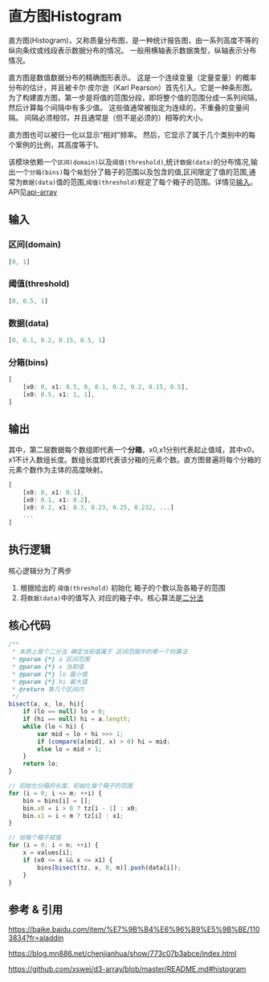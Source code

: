 
# 直方图Histogram

<RecoDemo>
  <Demo-Histogram slot="demo" />
  <template slot="code-template">
    <<< @/docs/.vuepress/components/Demo/Histogram.vue?template
  </template>
  <template slot="code-script">
    <<< @/docs/.vuepress/components/Demo/Histogram.vue?script
  </template>
  <template slot="code-style">
    <<< @/docs/.vuepress/components/Demo/Histogram.vue?style
  </template>
</RecoDemo>

直方图(Histogram)，又称质量分布图，是一种统计报告图，由一系列高度不等的纵向条纹或线段表示数据分布的情况。 一般用横轴表示数据类型，纵轴表示分布情况。

直方图是数值数据分布的精确图形表示。 这是一个连续变量（定量变量）的概率分布的估计，并且被卡尔·皮尔逊（Karl Pearson）首先引入。它是一种条形图。 为了构建直方图，第一步是将值的范围分段，即将整个值的范围分成一系列间隔，然后计算每个间隔中有多少值。 这些值通常被指定为连续的，不重叠的变量间隔。 间隔必须相邻，并且通常是（但不是必须的）相等的大小。

直方图也可以被归一化以显示“相对”频率。 然后，它显示了属于几个类别中的每个案例的比例，其高度等于1。

该模块依赖一个`区间(domain)`以及`阈值(threshold)`,统计`数据(data)`的分布情况,输出一个`分箱(bins)`每个`箱`划分了箱子的范围以及包含的值,区间限定了值的范围,通常为`数据(data)`值的范围,`阈值(threshold)`规定了每个箱子的范围。详情见[输入](#输入)。API见[api-array](https://d3js.org.cn/document/d3-array/#api-reference)

## 输入

### 区间(domain)

```javascript
[0, 1]
```

### 阈值(threshold)

```javascript
[0, 0.5, 1]
```

### 数据(data)

```javascript
[0, 0.1, 0.2, 0.15, 0.5, 1]
```

### 分箱(bins)

```javascript
[
    [x0: 0, x1: 0.5, 0, 0.1, 0.2, 0.2, 0.15, 0.5],
    [x0: 0.5, x1: 1, 1],
]
```

## 输出

其中，第二层数据每个数组即代表一个**分箱**，x0,x1分别代表起止值域，其中x0，x1不计入数组长度。数组长度即代表该分箱的元素个数。直方图普遍将每个分箱的元素个数作为主体的高度映射。

```javascript
[
    [x0: 0, x1: 0.1],
    [x0: 0.1, x1: 0.2],
    [x0: 0.2, x1: 0.3, 0.23, 0.25, 0.232, ...]
    ...
]
```

## 执行逻辑

核心逻辑分为了两步

1. 根据给出的 `阈值(threshold)` 初始化 箱子的个数以及各箱子的范围
2. 将`数据(data)`中的值写入 对应的箱子中。核心算法是[二分法](https://sz-p.cn/blog/index.php/2020/02/07/277.html)

## 核心代码

```javascript
/**
 * 本质上是个二分法 确定当前值属于 区间范围中的哪一个的算法
 * @param {*} a 区间范围
 * @param {*} x 当前值
 * @param {*} lo 最小值
 * @param {*} hi 最大值
 * @return 第几个区间内
 */
bisect(a, x, lo, hi){
    if (lo == null) lo = 0;
    if (hi == null) hi = a.length;
    while (lo < hi) {
        var mid = lo + hi >>> 1;
        if (compare(a[mid], x) > 0) hi = mid;
        else lo = mid + 1;
    }
    return lo;
}

// 初始化分箱的长度，初始化每个箱子的范围
for (i = 0; i <= m; ++i) {
    bin = bins[i] = [];
    bin.x0 = i > 0 ? tz[i - 1] : x0;
    bin.x1 = i < m ? tz[i] : x1;
}

// 给每个箱子赋值
for (i = 0; i < n; ++i) {
    x = values[i];
    if (x0 <= x && x <= x1) {
        bins[bisect(tz, x, 0, m)].push(data[i]);
    }
}
```

## 参考 & 引用

https://baike.baidu.com/item/%E7%9B%B4%E6%96%B9%E5%9B%BE/1103834?fr=aladdin

https://blog.mn886.net/chenjianhua/show/773c07b3abce/index.html

https://github.com/xswei/d3-array/blob/master/README.md#histogram
